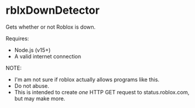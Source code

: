 # rblxDownDetector
Gets whether or not Roblox is down.

Requires: 
* Node.js (v15+)
* A valid internet connection

NOTE: 
* I'm am not sure if roblox actually allows programs like this. 
* Do not abuse.
* This is intended to create _one_ HTTP GET request to status.roblox.com, but may make more.
